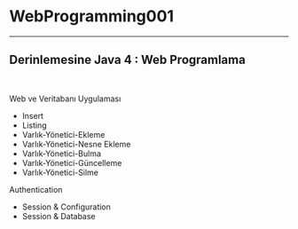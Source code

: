 # WebProgramming001
___
<h2>Derinlemesine Java 4 : Web Programlama</h2> <br/>

Web ve Veritabanı Uygulaması <br/>
<ul> 
<li>Insert </li>
<li>Listing </li>
<li>Varlık-Yönetici-Ekleme </li>
<li>Varlık-Yönetici-Nesne Ekleme </li>
<li>Varlık-Yönetici-Bulma </li>
<li>Varlık-Yönetici-Güncelleme </li>
<li>Varlık-Yönetici-Silme </li>
</ul>

Authentication <br/>
<ul>
<li>Session & Configuration</li>
<li>Session & Database</li>
</ul>
